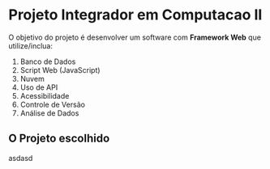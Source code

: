 # Projeto Integrador em Computacao II
O objetivo do projeto é desenvolver um software com **Framework Web** que utilize/inclua:
1. Banco de Dados
2. Script Web (JavaScript)
3. Nuvem
4. Uso de API
5. Acessibilidade
6. Controle de Versão
7. Análise de Dados


## O Projeto escolhido
asdasd
